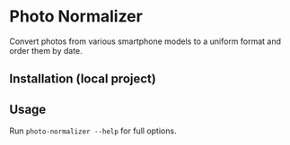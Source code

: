 # Photo Normalizer

Convert photos from various smartphone models to a uniform format and order them by date.

## Installation (local project)


## Usage


Run `photo-normalizer --help` for full options.
